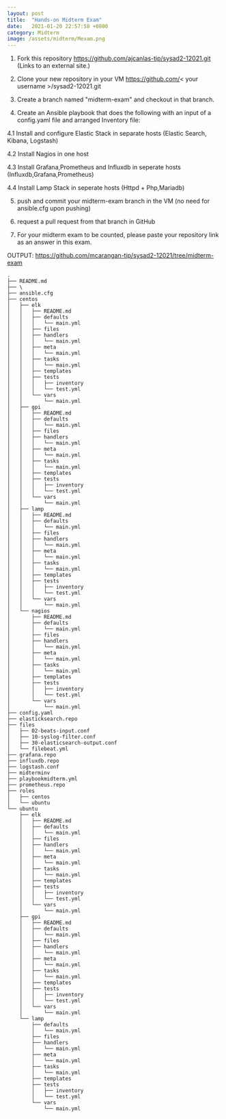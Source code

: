 ```yaml
---
layout: post
title:  "Hands-on Midterm Exam"
date:   2021-01-20 22:57:58 +0800
category: Midterm
image: /assets/midterm/Mexam.png
---
```

1. Fork this repository https://github.com/ajcanlas-tip/sysad2-12021.git (Links to an external site.)

2. Clone your new repository in your VM https://github.com/< your username >/sysad2-12021.git

3. Create a branch named "midterm-exam" and checkout in that branch. 

4. Create an Ansible playbook that does the following with an input of a config.yaml file and arranged Inventory file:

4.1 Install and configure Elastic Stack in separate  hosts (Elastic Search, Kibana, Logstash)

4.2 Install Nagios in one host

4.3 Install Grafana,Prometheus and Influxdb in seperate hosts (Influxdb,Grafana,Prometheus)

4.4 Install Lamp Stack in seperate hosts (Httpd + Php,Mariadb)

5. push and commit your midterm-exam branch in the VM (no need for ansible.cfg upon pushing)

6. request a pull request from that branch in GitHub

7. For your midterm exam to be counted, please paste your repository link as an answer in this exam.

OUTPUT: https://github.com/mcarangan-tip/sysad2-12021/tree/midterm-exam

```
.  
├── README.md  
├── \  
├── ansible.cfg  
├── centos  
│   ├── elk  
│   │   ├── README.md  
│   │   ├── defaults  
│   │   │   └── main.yml  
│   │   ├── files  
│   │   ├── handlers  
│   │   │   └── main.yml  
│   │   ├── meta  
│   │   │   └── main.yml  
│   │   ├── tasks  
│   │   │   └── main.yml  
│   │   ├── templates  
│   │   ├── tests  
│   │   │   ├── inventory  
│   │   │   └── test.yml  
│   │   └── vars  
│   │       └── main.yml  
│   ├── gpi  
│   │   ├── README.md  
│   │   ├── defaults  
│   │   │   └── main.yml  
│   │   ├── files  
│   │   ├── handlers  
│   │   │   └── main.yml  
│   │   ├── meta  
│   │   │   └── main.yml  
│   │   ├── tasks  
│   │   │   └── main.yml  
│   │   ├── templates  
│   │   ├── tests  
│   │   │   ├── inventory  
│   │   │   └── test.yml  
│   │   └── vars  
│   │       └── main.yml  
│   ├── lamp  
│   │   ├── README.md  
│   │   ├── defaults  
│   │   │   └── main.yml
│   │   ├── files  
│   │   ├── handlers  
│   │   │   └── main.yml  
│   │   ├── meta  
│   │   │   └── main.yml  
│   │   ├── tasks  
│   │   │   └── main.yml  
│   │   ├── templates  
│   │   ├── tests  
│   │   │   ├── inventory  
│   │   │   └── test.yml  
│   │   └── vars  
│   │       └── main.yml  
│   └── nagios  
│       ├── README.md  
│       ├── defaults  
│       │   └── main.yml  
│       ├── files  
│       ├── handlers  
│       │   └── main.yml  
│       ├── meta  
│       │   └── main.yml  
│       ├── tasks  
│       │   └── main.yml  
│       ├── templates  
│       ├── tests  
│       │   ├── inventory  
│       │   └── test.yml  
│       └── vars  
│           └── main.yml  
├── config.yaml  
├── elasticksearch.repo  
├── files  
│   ├── 02-beats-input.conf  
│   ├── 10-syslog-filter.conf  
│   ├── 30-elasticsearch-output.conf  
│   └── filebeat.yml  
├── grafana.repo  
├── influxdb.repo  
├── logstash.conf  
├── midterminv  
├── playbookmidterm.yml  
├── prometheus.repo  
├── roles  
│   ├── centos  
│   └── ubuntu  
└── ubuntu  
    ├── elk  
    │   ├── README.md  
    │   ├── defaults  
    │   │   └── main.yml  
    │   ├── files  
    │   ├── handlers  
    │   │   └── main.yml  
    │   ├── meta  
    │   │   └── main.yml  
    │   ├── tasks  
    │   │   └── main.yml  
    │   ├── templates  
    │   ├── tests  
    │   │   ├── inventory  
    │   │   └── test.yml  
    │   └── vars  
    │       └── main.yml  
    ├── gpi  
    │   ├── README.md  
    │   ├── defaults  
    │   │   └── main.yml  
    │   ├── files  
    │   ├── handlers  
    │   │   └── main.yml  
    │   ├── meta  
    │   │   └── main.yml  
    │   ├── tasks  
    │   │   └── main.yml  
    │   ├── templates  
    │   ├── tests  
    │   │   ├── inventory  
    │   │   └── test.yml  
    │   └── vars  
    │       └── main.yml  
    └── lamp  
        ├── defaults  
        │   └── main.yml  
        ├── files  
        ├── handlers  
        │   └── main.yml  
        ├── meta  
        │   └── main.yml  
        ├── tasks  
        │   └── main.yml  
        ├── templates  
        ├── tests  
        │   ├── inventory  
        │   └── test.yml  
        └── vars  
            └── main.yml  
```